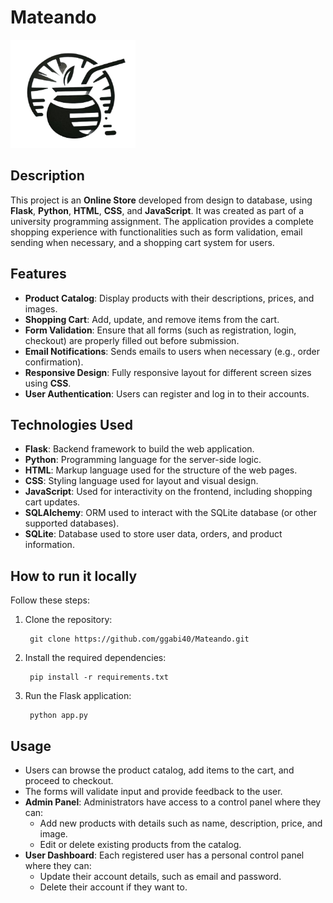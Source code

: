 # Mateando

<img src="https://raw.githubusercontent.com/ggabi40/Mateando/main/src/static/assets/img/LOGO-footer.png" alt="Mateando Logo" width="200">

## Description

This project is an **Online Store** developed from design to database, using **Flask**, **Python**, **HTML**, **CSS**, and **JavaScript**. It was created as part of a university programming assignment. The application provides a complete shopping experience with functionalities such as form validation, email sending when necessary, and a shopping cart system for users.

## Features

- **Product Catalog**: Display products with their descriptions, prices, and images.
- **Shopping Cart**: Add, update, and remove items from the cart.
- **Form Validation**: Ensure that all forms (such as registration, login, checkout) are properly filled out before submission.
- **Email Notifications**: Sends emails to users when necessary (e.g., order confirmation).
- **Responsive Design**: Fully responsive layout for different screen sizes using **CSS**.
- **User Authentication**: Users can register and log in to their accounts.

## Technologies Used

- **Flask**: Backend framework to build the web application.
- **Python**: Programming language for the server-side logic.
- **HTML**: Markup language used for the structure of the web pages.
- **CSS**: Styling language used for layout and visual design.
- **JavaScript**: Used for interactivity on the frontend, including shopping cart updates.
- **SQLAlchemy**: ORM used to interact with the SQLite database (or other supported databases).
- **SQLite**: Database used to store user data, orders, and product information.


## How to run it locally

Follow these steps:

1. Clone the repository:

        git clone https://github.com/ggabi40/Mateando.git

2. Install the required dependencies:

        pip install -r requirements.txt

3. Run the Flask application:

        python app.py

## Usage

- Users can browse the product catalog, add items to the cart, and proceed to checkout.
- The forms will validate input and provide feedback to the user.
- **Admin Panel**: Administrators have access to a control panel where they can:
  - Add new products with details such as name, description, price, and image.
  - Edit or delete existing products from the catalog.
- **User Dashboard**: Each registered user has a personal control panel where they can:
  - Update their account details, such as email and password.
  - Delete their account if they want to.
